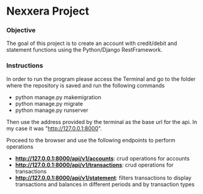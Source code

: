# Nexxera Project 

### Objective

The goal of this project is to create an account with credit/debit and statement functions using the Python/Django RestFramework.

### Instructions 

In order to run the program please access the Terminal and go to the folder where the repository is saved and run the following commands 

* python manage.py makemigration 
* python manage.py migrate 
* python manage.py runserver

Then use the address provided by the terminal as the base url for the api. In my case it was "http://127.0.0.1:8000".

Proceed to the browser and use the following endpoints to perform operations 

* **http://127.0.0.1:8000/api/v1/accounts**: crud operations for accounts
* **http://127.0.0.1:8000/api/v1/transactions**: crud operations for transactions
* **http://127.0.0.1:8000/api/v1/statement**: filters transactions to display transactions and balances in different periods and by transaction types

